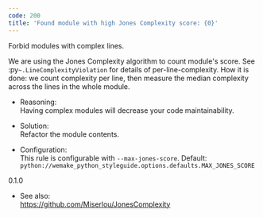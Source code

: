 ```yaml
---
code: 200
title: 'Found module with high Jones Complexity score: {0}'
---
```


Forbid modules with complex lines.

We are using the Jones Complexity algorithm to count module's score. See
:py`~.LineComplexityViolation` for details of per-line-complexity. How
it is done: we count complexity per line, then measure the median
complexity across the lines in the whole module.

  - Reasoning:  
    Having complex modules will decrease your code maintainability.

  - Solution:  
    Refactor the module contents.

  - Configuration:  
    This rule is configurable with `--max-jones-score`. Default:
    `python://wemake_python_styleguide.options.defaults.MAX_JONES_SCORE`

<div class="versionadded">

0.1.0

</div>

  - See also:  
    <https://github.com/Miserlou/JonesComplexity>